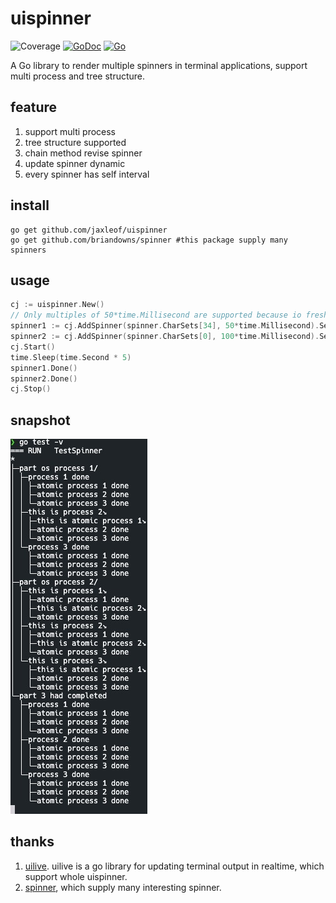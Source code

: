 # uispinner
![Coverage](https://img.shields.io/badge/Coverage-89.0%25-brightgreen)
[![GoDoc](https://godoc.org/github.com/briandowns/spinner?status.svg)](https://pkg.go.dev/github.com/jaxleof/uispinner@v0.0.5) [![Go](https://github.com/jaxleof/uispinner/actions/workflows/go.yml/badge.svg)](https://github.com/jaxleof/uispinner/actions/workflows/go.yml)

A Go library to render multiple spinners in terminal applications, support multi process and tree structure.

## feature
1. support multi process
2. tree structure supported
3. chain method revise spinner
4. update spinner dynamic
5. every spinner has self interval

## install
``` shell
go get github.com/jaxleof/uispinner
go get github.com/briandowns/spinner #this package supply many spinners
```

## usage
```go
cj := uispinner.New()
// Only multiples of 50*time.Millisecond are supported because io fresh is slow
spinner1 := cj.AddSpinner(spinner.CharSets[34], 50*time.Millisecond).SetComplete("helloWorld").SetPrefix("abc").SetSuffix("ab")
spinner2 := cj.AddSpinner(spinner.CharSets[0], 100*time.Millisecond).SetComplete("good")
cj.Start()
time.Sleep(time.Second * 5)
spinner1.Done()
spinner2.Done()
cj.Stop()
```

## snapshot
![snap.png](/snapshot.png)

## thanks
1. [uilive](https://github.com/gosuri/uilive). uilive is a go library for updating terminal output in realtime, which support whole uispinner.
2. [spinner](https://github.com/briandowns/spinner), which supply many interesting spinner.
